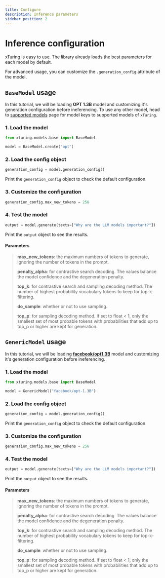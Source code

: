 ```yaml
---
title: Configure
description: Inference parameters
sidebar_position: 2
---
```


# Inference configuration

xTuring is easy to use. The library already loads the best parameters for each model by default.

For advanced usage, you can customize the `.generation_config` attribute of the model.

## `BaseModel` usage

In this tutorial, we will be loading __OPT 1.3B__ model and customizing it's generation configuration before ineferencing. To use any other model, head to [supported models](/supported_models) page for model keys to supported models of `xTuring`.

### 1. Load the model

```python
from xturing.models.base import BaseModel

model = BaseModel.create("opt")
```

### 2. Load the config object

```python
generation_config = model.generation_config()
```
Print the `generation_config` object to check the default configuration.

### 3. Customize the configuration

```python
generation_config.max_new_tokens = 256
```

### 4. Test the model

```python
output = model.generate(texts=["Why are the LLM models important?"])
```
Print the `output` object to see the results.

#### Parameters

>__max_new_tokens__: the maximum numbers of tokens to generate, ignoring the number of tokens in the prompt.
>
> __penalty_alpha__: for contrastive search decoding. The values balance the model confidence and the degeneration penalty.
>
>__top_k__: for contrastive search and sampling decoding method. The number of highest probability vocabulary tokens to keep for top-k-filtering.
>
> __do_sample__: whether or not to use sampling.
>
> __top_p__: for sampling decoding method. If set to float < 1, only the smallest set of most probable tokens with probabilities that add up to top_p or higher are kept for generation.

## `GenericModel` usage

In this tutorial, we will be loading [__facebook/opt1.3B__](https://huggingface.co/facebook/opt-1.3b) model and customizing it's generation configuration before ineferencing.

### 1. Load the model

```python
from xturing.models.base import BaseModel

model = GenericModel("facebook/opt-1.3B")
```

### 2. Load the config object

```python
generation_config = model.generation_config()
```
Print the `generation_config` object to check the default configuration.

### 3. Customize the configuration

```python
generation_config.max_new_tokens = 256
```

### 4. Test the model

```python
output = model.generate(texts=["Why are the LLM models important?"])
```
Print the `output` object to see the results.

#### Parameters

> __max_new_tokens__: the maximum numbers of tokens to generate, ignoring the number of tokens in the prompt.
>
> __penalty_alpha__: for contrastive search decoding. The values balance the model confidence and the degeneration penalty.
>
> __top_k__: for contrastive search and sampling decoding method. The number of highest probability vocabulary tokens to keep for top-k-filtering.
>
> __do_sample__: whether or not to use sampling.
>
> __top_p__: for sampling decoding method. If set to float < 1, only the smallest set of most probable tokens with probabilities that add up to top_p or higher are kept for generation.
